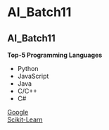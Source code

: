 # AI_Batch11
## AI_Batch11
**Top-5 Programming Languages**
- Python
- JavaScript
- Java
- C/C++
- C#

[Google](https://www.google.co.in/)
<br>
[Scikit-Learn](https://scikit-learn.org/stable/)
